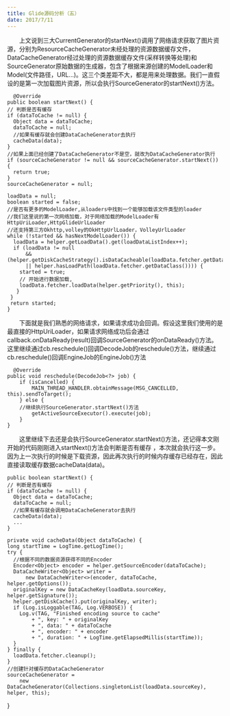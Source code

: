 ```yaml
---
title: Glide源码分析（五）
date: 2017/7/11 
---
```

　　上文说到三大CurrentGenerator的startNext()调用了网络请求获取了图片资源，分别为ResourceCacheGenerator未经处理的资源数据缓存文件，DataCacheGenerator经过处理的资源数据缓存文件(采样转换等处理)和SourceGenerator原始数据的生成器，包含了根据来源创建的ModelLoader和Model(文件路径，URL...)。这三个类差距不大，都是用来处理数据。我们一直假设的是第一次加载图片资源，所以会执行SourceGenerator的startNext()方法。

	  @Override
  	public boolean startNext() {
    // 判断是否有缓存
    if (dataToCache != null) {
      Object data = dataToCache;
      dataToCache = null;
      //如果有缓存就会创建DataCacheGenerator去执行
      cacheData(data);
    }
    //如果上面已经创建了DataCacheGenerator不是空，就改为DataCacheGenerator执行
    if (sourceCacheGenerator != null && sourceCacheGenerator.startNext()) {
      return true;
    }
    sourceCacheGenerator = null;

    loadData = null;
    boolean started = false;
    //是否有更多的ModelLoader,从loaders中找到一个能够加载该文件类型的loader
    //我们这里说的第一次网络加载，对于网络加载的ModelLoader有HttpUriLoader,HttpGlideUrlLoader
    //还支持第三方Okhttp,volley的OkHttpUrlLoader，VolleyUrlLoader
    while (!started && hasNextModelLoader()) {
      loadData = helper.getLoadData().get(loadDataListIndex++);
      if (loadData != null
          && (helper.getDiskCacheStrategy().isDataCacheable(loadData.fetcher.getDataSource())
          || helper.hasLoadPath(loadData.fetcher.getDataClass()))) {
        started = true;
        // 开始进行数据加载,
        loadData.fetcher.loadData(helper.getPriority(), this);
       }
     }
     return started;
   	}
　　下面就是我们熟悉的网络请求，如果请求成功会回调。假设这里我们使用的是最直接的HttpUriLoader，如果请求网络成功后会通过callback.onDataReady(result)回调SourceGenerator的onDataReady()方法。这里继续通过cb.reschedule()回调DecodeJob的reschedule()方法，继续通过cb.reschedule()回调EngineJob的EngineJob()方法

	  @Override
  	public void reschedule(DecodeJob<?> job) {
    	if (isCancelled) {
      		MAIN_THREAD_HANDLER.obtainMessage(MSG_CANCELLED, this).sendToTarget();
    	} else {
		//继续执行SourceGenerator.startNext()方法
      		getActiveSourceExecutor().execute(job);
    	}
  	}
　　这里继续下去还是会执行SourceGenerator.startNext()方法，还记得本文刚开始的代码刚刚进入startNext()方法会判断是否有缓存
，本次就会执行这一步。因为上一次执行的时候是下载资源，因此再次执行的时候内存缓存已经存在，因此直接读取缓存数据cacheData(data)。

	public boolean startNext() {
    // 判断是否有缓存
    if (dataToCache != null) {
      Object data = dataToCache;
      dataToCache = null;
      //如果有缓存就会调用DataCacheGenerator去执行
      cacheData(data);
	  ...
    }

	private void cacheData(Object dataToCache) {
    long startTime = LogTime.getLogTime();
    try {
	  //根据不同的数据资源获得不同的Encoder
      Encoder<Object> encoder = helper.getSourceEncoder(dataToCache);
      DataCacheWriter<Object> writer =
          new DataCacheWriter<>(encoder, dataToCache, helper.getOptions());
      originalKey = new DataCacheKey(loadData.sourceKey, helper.getSignature());
      helper.getDiskCache().put(originalKey, writer);
      if (Log.isLoggable(TAG, Log.VERBOSE)) {
        Log.v(TAG, "Finished encoding source to cache"
            + ", key: " + originalKey
            + ", data: " + dataToCache
            + ", encoder: " + encoder
            + ", duration: " + LogTime.getElapsedMillis(startTime));
      }
    } finally {
      loadData.fetcher.cleanup();
    }
	//创建针对缓存的DataCacheGenerator
    sourceCacheGenerator =
        new DataCacheGenerator(Collections.singletonList(loadData.sourceKey), helper, this);
  }
	
 